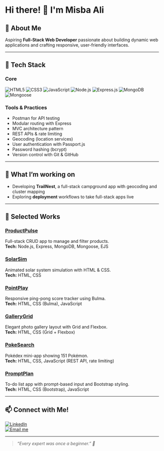 # Hi there! 👋 I'm Misba Ali 

## 🌱 About Me
Aspiring **Full-Stack Web Developer** passionate about building dynamic web applications and crafting responsive, user-friendly interfaces.

---

## 🚀 Tech Stack

### Core
![HTML5](https://img.shields.io/badge/HTML5-E34F26?style=for-the-badge&logo=html5&logoColor=white)
![CSS3](https://img.shields.io/badge/CSS3-1572B6?style=for-the-badge&logo=css3&logoColor=white)
![JavaScript](https://img.shields.io/badge/JavaScript-F7DF1E?style=for-the-badge&logo=javascript&logoColor=black)
![Node.js](https://img.shields.io/badge/Node.js-339933?style=for-the-badge&logo=nodedotjs&logoColor=white)
![Express.js](https://img.shields.io/badge/Express.js-000000?style=for-the-badge&logo=express&logoColor=white)
![MongoDB](https://img.shields.io/badge/MongoDB-47A248?style=for-the-badge&logo=mongodb&logoColor=white)
![Mongoose](https://img.shields.io/badge/Mongoose-880000?style=for-the-badge&logo=mongoose&logoColor=white)

### Tools & Practices
- Postman for API testing  
- Modular routing with Express  
- MVC architecture pattern  
- REST APIs & rate limiting  
- Geocoding (location services)  
- User authentication with Passport.js  
- Password hashing (bcrypt)  
- Version control with Git & GitHub  

---

## 🔧 What I’m working on  
- Developing **TrailNest**, a full-stack campground app with geocoding and cluster mapping  
- Exploring **deployment** workflows to take full-stack apps live

---

## 📌 Selected Works

### [ProductPulse](https://github.com/Misba0019/ProductPulse)
Full-stack CRUD app to manage and filter products.  
**Tech:** Node.js, Express, MongoDB, Mongoose, EJS

### [SolarSim](https://github.com/Misba0019/SolarSim)
Animated solar system simulation with HTML & CSS.  
**Tech:** HTML, CSS

### [PointPlay](https://github.com/Misba0019/PointPlay)
Responsive ping-pong score tracker using Bulma.  
**Tech:** HTML, CSS (Bulma), JavaScript

### [GalleryGrid](https://github.com/Misba0019/GalleryGrid)
Elegant photo gallery layout with Grid and Flexbox.  
**Tech:** HTML, CSS (Grid + Flexbox)

### [PokeSearch](https://github.com/Misba0019/PokeSearch)
Pokédex mini-app showing 151 Pokémon.  
**Tech:** HTML, CSS, JavaScript (REST API, rate limiting)

### [PromptPlan](https://github.com/Misba0019/PromptPlan)
To-do list app with prompt-based input and Bootstrap styling.  
**Tech:** HTML, CSS (Bootstrap), JavaScript

---

## 📫 Connect with Me!
[![LinkedIn](https://img.shields.io/badge/LinkedIn-Profile-blue?style=flat&logo=linkedin)](https://www.linkedin.com/in/misba-ali)  
[![Email me](https://img.shields.io/badge/Email-Contact-red?style=flat&logo=gmail)](mailto:misbaalikhan@gmail.com)

---

> _“Every expert was once a beginner.” 🌱_
